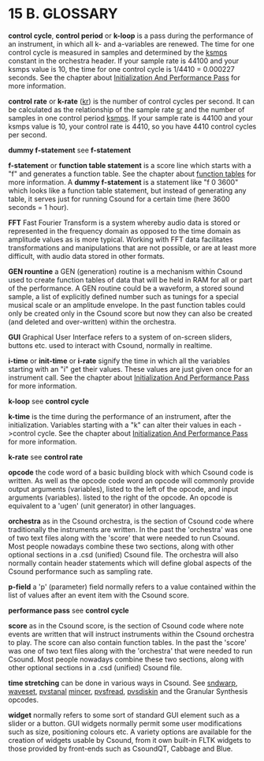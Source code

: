 15 B. GLOSSARY
==============



**control cycle**, **control period** or **k-loop** is a pass during the
performance of an instrument, in which all k- and a-variables are
renewed. The time for one control cycle is measured in samples and
determined by the [ksmps](https://csound.com/docs/manual/ksmps.html)
constant in the orchestra header. If your sample rate is 44100 and your
ksmps value is 10, the time for one control cycle is 1/4410 = 0.000227
seconds. See the chapter about [Initialization And Performance
Pass](http://en.flossmanuals.net/bin/view/Csound/InitAndPerfPass) for
more information.



**control rate** or **k-rate**
([kr](https://csound.com/docs/manual/kr.html)) is the number of
control cycles per second. It can be calculated as the relationship of
the sample rate [sr](https://csound.com/docs/manual/sr.html) and the
number of samples in one control period
[ksmps](https://csound.com/docs/manual/ksmps.html). If your sample
rate is 44100 and your ksmps value is 10, your control rate is 4410, so
you have 4410 control cycles per second.



**dummy f-statement** see **f-statement**



**f-statement** or **function table statement** is a score line which
starts with a \"f\" and generates a function table. See the chapter
about [function
tables](http://en.flossmanuals.net/bin/view/Csound/FUNCTIONTABLES) for
more information. A **dummy f-statement** is a statement like \"f 0
3600\" which looks like a function table statement, but instead of
generating any table, it serves just for running Csound for a certain
time (here 3600 seconds = 1 hour).





**FFT** Fast Fourier Transform is a system whereby audio data is stored
or represented in the frequency domain as opposed to the time domain as
amplitude values as is more typical. Working with FFT data facilitates
transformations and manipulations that are not possible, or are at least
more difficult, with audio data stored in other formats.





**GEN rountine** a GEN (generation) routine is a mechanism within Csound
used to create function tables of data that will be held in RAM for all
or part of the performance. A GEN routine could be a waveform, a stored
sound sample, a list of explicitly defined number such as tunings for a
special musical scale or an amplitude envelope. In the past function
tables could only be created only in the Csound score but now they can
also be created (and deleted and over-written) within the orchestra.



**GUI** Graphical User Interface refers to a system of on-screen
sliders, buttons etc. used to interact with Csound, normally in
realtime.



**i-time** or **init-time** or **i-rate** signify the time in which all
the variables starting with an \"i\" get their values. These values are
just given once for an instrument call. See the chapter about
[Initialization And Performance
Pass](http://en.flossmanuals.net/bin/view/Csound/InitAndPerfPass) for
more information.



**k-loop** see **control cycle**



**k-time** is the time during the performance of an instrument, after
the initialization. Variables starting with a \"k\" can alter their
values in each -\>control cycle. See the chapter about [Initialization
And Performance
Pass](http://en.flossmanuals.net/bin/view/Csound/InitAndPerfPass) for
more information.



**k-rate** see **control rate**





**opcode** the code word of a basic building block with which Csound
code is written. As well as the opcode code word an opcode will commonly
provide output arguments (variables), listed to the left of the opcode,
and input arguments (variables). listed to the right of the opcode. An
opcode is equivalent to a \'ugen\' (unit generator) in other languages.



**orchestra** as in the Csound orchestra, is the section of Csound code
where traditionally the instruments are written. In the past the
\'orchestra\' was one of two text files along with the \'score\' that
were needed to run Csound. Most people nowadays combine these two
sections, along with other optional sections in a .csd (unified) Csound
file. The orchestra will also normally contain header statements which
will define global aspects of the Csound performance such as sampling
rate.



**p-field** a \'p\' (parameter) field normally refers to a value
contained within the list of values after an event item with the Csound
score.



**performance pass** see **control cycle**



**score** as in the Csound score, is the section of Csound code where
note events are written that will instruct instruments within the Csound
orchestra to play. The score can also contain function tables. In the
past the \'score\' was one of two text files along with the
\'orchestra\' that were needed to run Csound. Most people nowadays
combine these two sections, along with other optional sections in a .csd
(unified) Csound file.



**time stretching** can be done in various ways in Csound. See
[sndwarp](https://csound.com/docs/manual/sndwarp.html),
[waveset](https://csound.com/docs/manual/waveset.html),
[pvstanal](https://csound.com/docs/manual/pvstanal.html)
[mincer](https://csound.com/docs/manual/mincer.html),
[pvsfread](https://csound.com/docs/manual/pvsfread.html),
[pvsdiskin](https://csound.com/docs/manual/pvsdiskin.html) and the
Granular Synthesis opcodes.





**widget** normally refers to some sort of standard GUI element such as
a slider or a button. GUI widgets normally permit some user
modifications such as size, positioning colours etc. A variety options
are available for the creation of widgets usable by Csound, from it own
built-in FLTK widgets to those provided by front-ends such as CsoundQT,
Cabbage and Blue.


